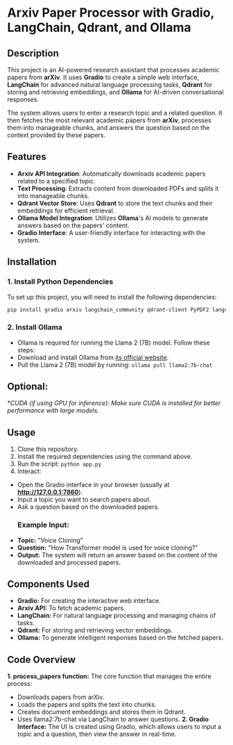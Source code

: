 # Arxiv Paper Processor with Gradio, LangChain, Qdrant, and Ollama

## Description
This project is an AI-powered research assistant that processes academic papers from **arXiv**. It uses **Gradio** to create a simple web interface, **LangChain** for advanced natural language processing tasks, **Qdrant** for storing and retrieving embeddings, and **Ollama** for AI-driven conversational responses.

The system allows users to enter a research topic and a related question. It then fetches the most relevant academic papers from **arXiv**, processes them into manageable chunks, and answers the question based on the context provided by these papers.

## Features
- **Arxiv API Integration**: Automatically downloads academic papers related to a specified topic.
- **Text Processing**: Extracts content from downloaded PDFs and splits it into manageable chunks.
- **Qdrant Vector Store**: Uses **Qdrant** to store the text chunks and their embeddings for efficient retrieval.
- **Ollama Model Integration**: Utilizes **Ollama**'s AI models to generate answers based on the papers' content.
- **Gradio Interface**: A user-friendly interface for interacting with the system.

## Installation
### 1. Install Python Dependencies
To set up this project, you will need to install the following dependencies:
```bash
pip install gradio arxiv langchain_community qdrant-client PyPDF2 langchain
```
### 2. Install Ollama
- Ollama is required for running the Llama 2 (7B) model. Follow these steps:
- Download and install Ollama from [its official website](https://ollama.com/).
- Pull the Llama 2 (7B) model by running:
`ollama pull llama2:7b-chat`

## Optional:
**CUDA (if using GPU for inference): Make sure CUDA is installed for better performance with large models.*

## Usage
1. Clone this repository.
2. Install the required dependencies using the command above.
3. Run the script:
   `python app.py`
4. Interact:
  - Open the Gradio interface in your browser (usually at **http://127.0.0.1:7860**).
  - Input a topic you want to search papers about.
  - Ask a question based on the downloaded papers.
    ### Example Input:
  - **Topic:** "Voice Cloning"
  - **Question:** "How Transformer model is used for voice cloning?"
  - **Output:** The system will return an answer based on the content of the downloaded and processed papers.

## Components Used
- **Gradio:** For creating the interactive web interface.
- **Arxiv API:** To fetch academic papers.
- **LangChain:** For natural language processing and managing chains of tasks.
- **Qdrant:** For storing and retrieving vector embeddings.
- **Ollama:** To generate intelligent responses based on the fetched papers.

## Code Overview
**1. process_papers function:** The core function that manages the entire process:
  - Downloads papers from arXiv.
  - Loads the papers and splits the text into chunks.
  - Creates document embeddings and stores them in Qdrant.
  - Uses llama2:7b-chat via LangChain to answer questions.
**2. Gradio Interface:** The UI is created using Gradio, which allows users to input a topic and a question, then view the answer in real-time.

